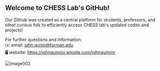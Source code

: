 ## Welcome to CHESS Lab's GitHub!
<!---
CHESS Lab stands for C
--->
Our Github was created as a central platform for students, professors, and other curious folk to efficiently access CHESS lab's updated codes and projects! 

For further questions and information:
<br/> :envelope: email: john.quinn@furman.edu <br/> :desktop_computer: website: https://johnquinniv.wixsite.com/johnquinniv 

![image002](https://user-images.githubusercontent.com/5894046/139178457-99c0d55d-930d-4e76-87f8-4b03815cae75.jpg)

<!---
CHESSlabFU/CHESSlabFU is a ✨ special ✨ repository because its `README.md` (this file) appears on your GitHub profile.
You can click the Preview link to take a look at your changes.
--->
